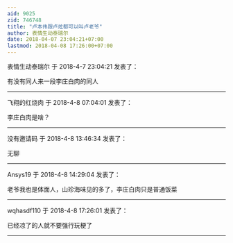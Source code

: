 ```yaml
---
aid: 9025
zid: 746748
title: "卢本伟跟卢炫都可以叫卢老爷"
author: 表情生动泰瑞尔
date: 2018-04-07 23:04:21+07:00
lastmod: 2018-04-08 17:26:00+07:00
---
```


表情生动泰瑞尔 于 2018-4-7 23:04:21 发表了：

有没有同人来一段李庄白肉的同人

---

飞翔的红烧肉 于 2018-4-8 07:04:01 发表了：

李庄白肉是啥？

---

没有邀请码 于 2018-4-8 13:46:34 发表了：

无聊

---

Ansys19 于 2018-4-8 14:29:04 发表了：

老爷我也是体面人，山珍海味见的多了，李庄白肉只是普通饭菜

---

wqhasdf110 于 2018-4-8 17:26:01 发表了：

已经凉了的人就不要强行玩梗了

---
